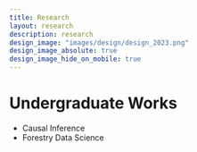 ```yaml
---
title: Research
layout: research
description: research
design_image: "images/design/design_2023.png"
design_image_absolute: true
design_image_hide_on_mobile: true
---
```


# Undergraduate Works

* Causal Inference
* Forestry Data Science
